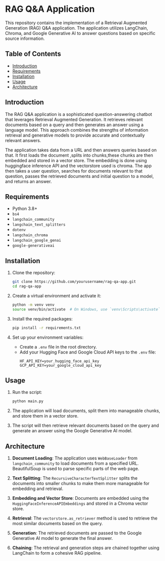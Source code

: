 # RAG Q&A Application

This repository contains the implementation of a Retrieval Augmented Generation (RAG) Q&A application. The application utilizes LangChain, Chroma, and Google Generative AI to answer questions based on specific source information.

## Table of Contents

- [Introduction](#introduction)
- [Requirements](#requirements)
- [Installation](#installation)
- [Usage](#usage)
- [Architecture](#architecture)

## Introduction

The RAG Q&A application is a sophisticated question-answering chatbot that leverages Retrieval Augmented Generation. It retrieves relevant documents based on a query and then generates an answer using a language model. This approach combines the strengths of information retrieval and generative models to provide accurate and contextually relevant answers.

The application takes data from a URL and then answers queries based on that. It first loads the document ,splits into chunks,these chunks are then embedded and stored in a vector store. The embedding is done using huggingface inference API and the vectorstore used is chroma. 
The app then takes a user question, searches for documents relevant to that question, passes the retrieved documents and initial question to a model, and returns an answer.

## Requirements

- Python 3.8+
- `bs4`
- `langchain_community`
- `langchain_text_splitters`
- `dotenv`
- `langchain_chroma`
- `langchain_google_genai`
- `google-generativeai`

## Installation

1. Clone the repository:
   ```bash
   git clone https://github.com/yourusername/rag-qa-app.git
   cd rag-qa-app
   ```

2. Create a virtual environment and activate it:
   ```bash
   python -m venv venv
   source venv/bin/activate  # On Windows, use `venv\Scripts\activate`
   ```

3. Install the required packages:
   ```bash
   pip install -r requirements.txt
   ```

4. Set up your environment variables:
   - Create a `.env` file in the root directory.
   - Add your Hugging Face and Google Cloud API keys to the `.env` file:
     ```
     HF_API_KEY=your_hugging_face_api_key
     GCP_API_KEY=your_google_cloud_api_key
     ```

## Usage

1. Run the script:
   ```bash
   python main.py
   ```

2. The application will load documents, split them into manageable chunks, and store them in a vector store.

3. The script will then retrieve relevant documents based on the query and generate an answer using the Google Generative AI model.

## Architecture

1. **Document Loading**: The application uses `WebBaseLoader` from `langchain_community` to load documents from a specified URL. BeautifulSoup is used to parse specific parts of the web page.

2. **Text Splitting**: The `RecursiveCharacterTextSplitter` splits the documents into smaller chunks to make them more manageable for embedding and retrieval.

3. **Embedding and Vector Store**: Documents are embedded using the `HuggingFaceInferenceAPIEmbeddings` and stored in a Chroma vector store.

4. **Retrieval**: The `vectorstore.as_retriever` method is used to retrieve the most similar documents based on the query.

5. **Generation**: The retrieved documents are passed to the Google Generative AI model to generate the final answer.

6. **Chaining**: The retrieval and generation steps are chained together using LangChain to form a cohesive RAG pipeline.

